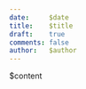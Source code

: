 ```yaml
---
date:     $date
title:    $title
draft:    true
comments: false
author:   $author
---
```


$content
